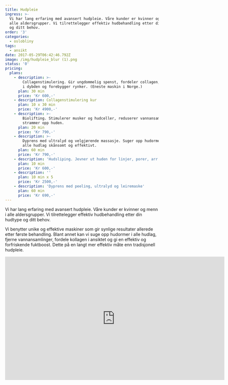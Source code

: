 ```yaml
---
title: Hudpleie
ingress: >-
  Vi har lang erfaring med avansert hudpleie. Våre kunder er kvinner og menn i
  alle aldersgrupper. Vi tilrettelegger effektiv hudbehandling etter din hudtype
  og ditt behov.
order: '3'
categories:
  - oslobliny
tags:
  - ansikt
date: 2017-05-29T06:42:46.792Z
image: /img/hudpleie_blur (1).png
status: '0'
pricing:
  plans:
    - description: >-
        Collagenstimulering. Gir ungdommelig spenst, fordeler collagen, gir fukt
        i dybden og forebygger rynker. (Eneste maskin i Norge.)
      plan: 30 min
      price: 'Kr 600,-'
    - description: Collagenstimulering kur
      plan: 10 x 30 min
      price: 'Kr 4900,-'
    - description: >-
        Biolifting. Stimulerer musker og hudceller, reduserer vannansamlinger og
        strammer opp huden.
      plan: 20 min
      price: 'Kr 790,-'
    - description: >-
        Dyprens med ultralyd og velgjørende massasje. Suger opp hudormer fra
        alle hudlag skånsomt og effektivt.
      plan: 60 min
      price: 'Kr 790,-'
    - description: 'Hudsliping. Jevner ut huden for linjer, porer, arr og pigmenteringer.'
      plan: 10 min
      price: 'Kr 600,-'
    - description: ''
      plan: 10 min x 5
      price: 'Kr 2500,-'
    - description: 'Dyprens med peeling, ultralyd og leiremaske'
      plan: 60 min
      price: 'Kr 690,-'
---
```

Vi har lang erfaring med avansert hudpleie. Våre kunder er kvinner og menn i alle aldersgrupper. Vi tilrettelegger effektiv hudbehandling etter din hudtype og ditt behov.

Vi benytter unike og effektive maskiner som gir synlige resultater allerede etter første behandling. Blant annet kan vi suge opp hudormer i alle hudlag, fjerne vannansamlinger, fordele kollagen i ansiktet og gi en effektiv og forfriskende fuktboost. Dette på en langt mer effektiv måte enn tradisjonell hudpleie.

<iframe id="ytplayer" type="text/html" width="720" height="405"
src="https://www.youtube.com/embed/M7lc1UVf-VE"
frameborder="0" allowfullscreen>
